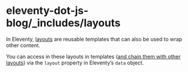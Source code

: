 # eleventy-dot-js-blog/\_includes/layouts

In Eleventy, [layouts](https://www.11ty.dev/docs/layouts/) are reusable templates that can also be used to wrap other content.

You can access in these layouts in templates ([and chain them with other layouts](https://www.11ty.dev/docs/layout-chaining/)) via the `layout` property in Eleventy’s `data` object.
